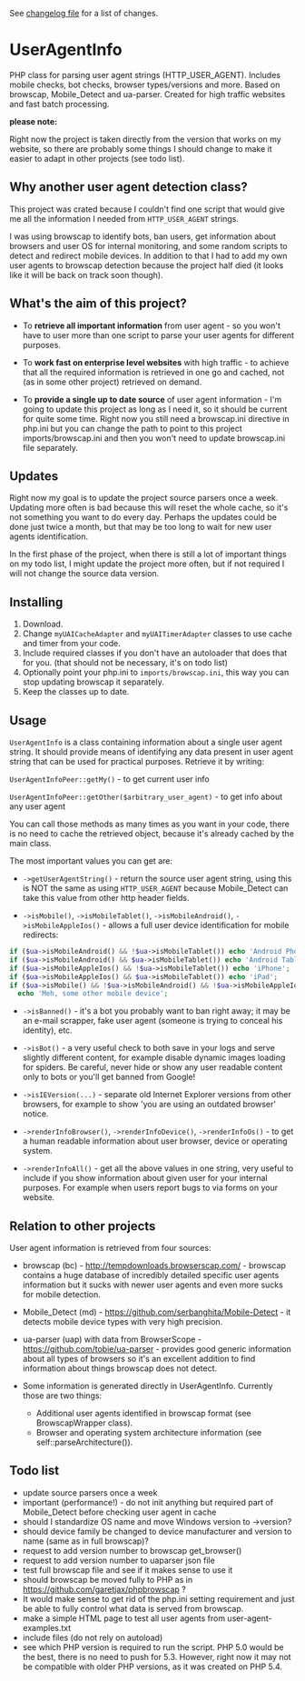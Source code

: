 See [changelog file](CHANGELOG.md) for a list of changes.

UserAgentInfo
=============

PHP class for parsing user agent strings (HTTP_USER_AGENT). Includes mobile checks, bot checks, browser types/versions and more. Based on browscap, Mobile_Detect and ua-parser. Created for high traffic websites and fast batch processing.

**please note:**

Right now the project is taken directly from the version that works on my website, so there are probably some things I should change to make it easier to adapt in other projects (see todo list).


Why another user agent detection class?
-------------------
This project was crated because I couldn't find one script that would give me all the information I needed from `HTTP_USER_AGENT` strings.

I was using browscap to identify bots, ban users, get information about browsers and user OS for internal monitoring, and some random scripts to detect and redirect mobile devices. In addition to that I had to add my own user agents to browscap detection because the project half died (it looks like it will be back on track soon though).

What's the aim of this project?
-----------------
- To **retrieve all important information** from user agent - so you won't have to user more than one script to parse your user agents for different purposes.

- To **work fast on enterprise level websites** with high traffic - to achieve that all the required information is retrieved in one go and cached, not (as in some other project) retrieved on demand.

- To **provide a single up to date source** of user agent information - I'm going to update this project as long as I need it, so it should be current for quite some time. Right now you still need a browscap.ini directive in php.ini but you can change the path to point to this project imports/browscap.ini and then you won't need to update browscap.ini file separately.

Updates
------------
Right now my goal is to update the project source parsers once a week. Updating more often is bad because this will reset the whole cache, so it's not something you want to do every day. Perhaps the updates could be done just twice a month, but that may be too long to wait for new user agents identification.

In the first phase of the project, when there is still a lot of important things on my todo list, I might update the project more often, but if not required I will not change the source data version.

Installing
-----------
1. Download.
2. Change `myUAICacheAdapter` and `myUAITimerAdapter` classes to use cache and timer from your code.
3. Include required classes if you don't have an autoloader that does that for you. (that should not be necessary, it's on todo list)
4. Optionally point your php.ini to `imports/browscap.ini`, this way you can stop updating browscap it separately.
5. Keep the classes up to date.

Usage
-----
`UserAgentInfo` is a class containing information about a single user agent string. It should provide means of identifying any data present in user agent string that can be used for practical purposes. Retrieve it by writing:

`UserAgentInfoPeer::getMy()` - to get current user info

`UserAgentInfoPeer::getOther($arbitrary_user_agent)` - to get info about any user agent

You can call those methods as many times as you want in your code, there is no need to cache the retrieved object, because it's already cached by the main class.


The most important values you can get are:

- `->getUserAgentString()` - return the source user agent string, using this is NOT the same as using `HTTP_USER_AGENT` because Mobile_Detect can take this value from other http header fields.

- `->isMobile()`, `->isMobileTablet()`, `->isMobileAndroid()`, `->isMobileAppleIos()` - allows a full user device identification for mobile redirects:
```php
if ($ua->isMobileAndroid() && !$ua->isMobileTablet()) echo 'Android Phone';
if ($ua->isMobileAndroid() && $ua->isMobileTablet()) echo 'Android Tablet';
if ($ua->isMobileAppleIos() && !$ua->isMobileTablet()) echo 'iPhone';
if ($ua->isMobileAppleIos() && $ua->isMobileTablet()) echo 'iPad';
if ($ua->isMobile() && !$ua->isMobileAndroid() && !$ua->isMobileAppleIos())
  echo 'Meh, some other mobile device';
```

- `->isBanned()` - it's a bot you probably want to ban right away; it may be an e-mail scrapper, fake user agent (someone is trying to conceal his identity), etc.

- `->isBot()` - a very useful check to both save in your logs and serve slightly different content, for example disable dynamic images loading for spiders. Be careful, never hide or show any user readable content only to bots or you'll get banned from Google!

- `->isIEVersion(...)` - separate old Internet Explorer versions from other browsers, for example to show 'you are using an outdated browser' notice.

- `->renderInfoBrowser()`, `->renderInfoDevice()`, `->renderInfoOs()` - to get a human readable information about user browser, device or operating system.

- `->renderInfoAll()` - get all the above values in one string, very useful to include if you show information about given user for your internal purposes. For example when users report bugs to via forms on your website.


Relation to other projects
----------------------------------
User agent information is retrieved from four sources:

- browscap (bc) - http://tempdownloads.browserscap.com/ - browscap contains a huge database of incredibly detailed specific user agents information but it sucks with newer user agents and even more sucks for mobile detection.

- Mobile_Detect (md) - https://github.com/serbanghita/Mobile-Detect - it detects mobile device types with very high precision.

- ua-parser (uap) with data from BrowserScope - https://github.com/tobie/ua-parser - provides good generic information about all types of browsers so it's an excellent addition to find information about things browscap does not detect.

- Some information is generated directly in UserAgentInfo. Currently those are two things:
  - Additional user agents identified in browscap format (see BrowscapWrapper class).
  -  Browser and operating system architecture information (see self::parseArchitecture()).

Todo list
---------------------------
- update source parsers once a week
- important (performance!) - do not init anything but required part of Mobile_Detect before checking user agent in cache 
- should I standardize OS name and move Windows version to ->version?
- should device family be changed to device manufacturer and version to name (same as in full browscap)?
- request to add version number to browscap get_browser()
- request to add version number to uaparser json file
- test full browscap file and see if it makes sense to use it
- should browscap be moved fully to PHP as in https://github.com/garetjax/phpbrowscap ?
- It would make sense to get rid of the php.ini setting requirement and just be able to fully control what data is served from browscap.
- make a simple HTML page to test all user agents from user-agent-examples.txt
- include files (do not rely on autoload)
- see which PHP version is required to run the script. PHP 5.0 would be the best, there is no need to push for 5.3. However, right now it may not be compatible with older PHP versions, as it was created on PHP 5.4.

